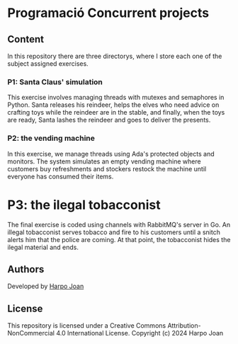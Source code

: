 # Programació Concurrent projects

## Content
In this repository there are three directorys, where I store each one of the subject assigned exercises. 

### P1: Santa Claus' simulation
This exercise involves managing threads with mutexes and semaphores in Python. Santa releases his reindeer, helps the elves who need advice on crafting toys while the reindeer are in the stable, and finally, when the toys are ready, Santa lashes the reindeer and goes to deliver the presents.

### P2: the vending machine 
In this exercise, we manage threads using Ada's protected objects and monitors. The system simulates an empty vending machine where customers buy refreshments and stockers restock the machine until everyone has consumed their items.

# P3: the ilegal tobacconist
The final exercise is coded using channels with RabbitMQ's server in Go. An illegal tobacconist serves tobacco and fire to his customers until a snitch alerts him that the police are coming. At that point, the tobacconist hides the ilegal material and ends.

## Authors
Developed by [Harpo Joan](https://github.com/helveticka)

## License
This repository is licensed under a Creative Commons Attribution-NonCommercial 4.0 International License.
Copyright (c) 2024 Harpo Joan

